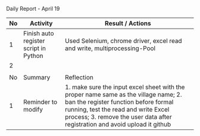 Daily Report - April 19

| No   | Activity                               | Result /  Actions                                            |
| ---- | -------------------------------------- | ------------------------------------------------------------ |
| 1    | Finish  auto register script in Python | Used  Selenium, chrome driver, excel read and write, multiprocessing-Pool |
| 2    |                                        |                                                              |
|      |                                        |                                                              |
| No   | Summary                                | Reflection                                                   |
| 1    | Reminder  to modify                    | 1.  make sure the input excel sheet with the proper name same as the village  name;     2. ban the register function before formal running, test the read and write  Excel process;     3. remove the user data after registration and avoid upload it github |
